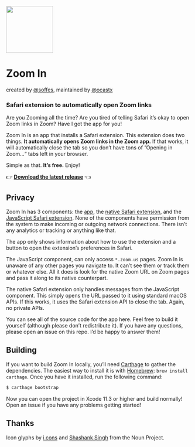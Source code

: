 <img src="Modules/ZoomIn/Resources/Assets.xcassets/AppIcon.appiconset/Mac-256.png" width="128">

# Zoom In
created by [@soffes](https://github.com/soffes/), maintained by [@ocastx](https://github.com/ocastx/) 

### Safari extension to automatically open Zoom links

Are you Zooming all the time? Are you tired of telling Safari it’s okay to open Zoom links in Zoom? Have I got the app for you!

Zoom In is an app that installs a Safari extension. This extension does two things. **It automatically opens Zoom links in the Zoom app.** If that works, it will automatically close the tab so you don’t have tons of ”Opening in Zoom…“ tabs left in your browser.

Simple as that. **It’s free.** Enjoy!


👉 **[Download the latest release](https://github.com/ocastx/ZoomIn/releases/download/v1.0.6/ZoomIn-1.0.6.zip)** 👈

## Privacy

Zoom In has 3 components: the [app](Modules/ZoomIn), the [native Safari extension](Modules/ZoomInExtension), and the [JavaScript Safari extension](Modules/ZoomInExtension/Resources/script.js). None of the components have permission from the system to make incoming or outgoing network connections. There isn’t any analytics or tracking or anything like that.

The app only shows information about how to use the extension and a button to open the extension’s preferences in Safari.

The JavaScript component, can only access `*.zoom.us` pages. Zoom In is unaware of any other pages you navigate to. It can’t see them or track them or whatever else. All it does is look for the native Zoom URL on Zoom pages  and pass it along to its native counterpart.

The native Safari extension only handles messages from the JavaScript component. This simply opens the URL passed to it using standard macOS APIs. If this works, it uses the Safari extension API to close the tab. Again, no private APIs.

You can see all of the source code for the app here. Feel free to build it yourself (although please don’t redistribute it). If you have any questions, please open an issue on this repo. I’d be happy to answer them!

## Building

If you want to build Zoom In locally, you’ll need [Carthage](https://github.com/Carthage/Carthage) to gather the dependencies. The easiest way to install it is with [Homebrew](https://brew.sh): `brew install carthage`. Once you have it installed, run the following command:

```sh
$ carthage bootstrap
```

Now you can open the project in Xcode 11.3 or higher and build normally! Open an issue if you have any problems getting started!

## Thanks

Icon glyphs by [i cons](https://thenounproject.com/term/video/3136011) and [Shashank Singh](https://thenounproject.com/term/zoom-in/2395378) from the Noun Project.
